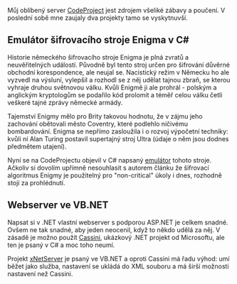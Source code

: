 <!-- dcterms:identifier = aspnetcz#31 -->
<!-- dcterms:title = Emulátor enigmy v C# a webserveříček ve VB.NET -->
<!-- dcterms:abstract = Můj oblíbený server CodeProject jest zdrojem všeliké zábavy a poučení. V poslední sobě mne zaujaly dva projekty tamo se vyskytnuvší. -->
<!-- np9:categoryId = 1 -->
<!-- x4w:category = Programování -->
<!-- np9:authorId = 1 -->
<!-- np9:authorEmail = michal.valasek@altairis.cz -->
<!-- dcterms:creator = Michal Altair Valášek -->
<!-- dcterms:created = 2005-04-13T17:46:25.75+02:00 -->
<!-- dcterms:dateAccepted = 2005-04-13T17:46:25.75+02:00 -->

Můj oblíbený server [CodeProject](http://www.codeproject.com/) jest zdrojem všeliké zábavy a poučení. V poslední sobě mne zaujaly dva projekty tamo se vyskytnuvší.

## Emulátor šifrovacího stroje Enigma v C#

Historie německého šifrovacího stroje Enigma je plná zvratů a neuvěřitelných událostí. Původně byl tento stroj určen pro šifrování důvěrné obchodní korespondence, ale neujal se. Nacistický režim v Německu ho ale vyzvedl na výsluní, vylepšil a rozhodl se z něj udělat tajnou zbraň, se kterou vyhraje druhou světnovou válku. Kvůli Enigmě ji ale prohrál - polským a anglickým kryptologům se podařilo kód prolomit a téměř celou válku četli veškeré tajné zprávy německé armády.

Tajemství Enigmy mělo pro Brity takovou hodnotu, že v zájmu jeho zachování obětovali město Coventry, které podlehlo ničivému bombardování. Enigma se nepřímo zasloužila i o rozvoj výpočetní techniky: kvůli ní Alan Turing postavil supertajný stroj Ultra (údaje o něm jsou dodnes předmětem utajení).

Nyní se na CodeProjectu objevil v C# napsaný [emulátor](http://www.codeproject.com/csharp/Enigma_emulator.asp) tohoto stroje. Ačkoliv si dovolím upřímně nesouhlasit s autorem článku že šifrovací algoritmus Enigmy je použitelný pro "non-critical" úkoly i dnes, rozhodně stojí za prohlédnutí.

## Webserver ve VB.NET

Napsat si v .NET vlastní webserver s podporou ASP.NET je celkem snadné. Ovšem ne tak snadné, aby jeden neocenil, když to někdo udělá za něj. V zásadě je možno použít [Cassini](http://www.asp.net/Projects/Cassini/Download/Default.aspx?tabindex=0&tabid=1), ukázkový .NET projekt od Microsoftu, ale ten je psaný v C# a moc toho neumí.

Projekt [xNetServer](http://www.codeproject.com/aspnet/xNetServer.asp) je psaný ve VB.NET a oproti Cassini má řadu výhod: umí běžet jako služba, nastavení se ukládá do XML souboru a má širší možnosti nastavení než Cassini.